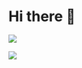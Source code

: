 # Hi there 🧃

<div>
  <a href="https://github.com/noahliechti">
  <img align="center" src="https://github-readme-stats.vercel.app/api?username=noahliechti&hide=stars&show_icons=true&count_private=true&theme=dark&hide_title=true" />
</a>
</div>
<br />
<div>
<a href="https://github.com/noahliechti">
  <img align="center" src="http://github-readme-streak-stats.herokuapp.com?user=noahliechti&theme=dark&date_format=j%20M%5B%20Y%5D&border=FFFFFF" />
</a>
</div>

<!--

[![Noah's GitHub stats](https://github-readme-stats.vercel.app/api?username=noahliechti&hide=stars&show_icons=true&count_private=true&theme=dark)](https://github.com/noahliechti)

[![Noah's GitHub Streak](http://github-readme-streak-stats.herokuapp.com?user=noahliechti&theme=dark&date_format=j%20M%5B%20Y%5D&border=FFFFFF)](https://github.com/noahliechti)
https://github.com/DenverCoder1/github-readme-streak-stats
http://github-readme-streak-stats.herokuapp.com/demo/
https://github.com/anuraghazra/github-readme-stats

- 🔭 I’m currently working on ...
- 🌱 I’m currently learning ...
- 👯 I’m looking to collaborate on ...
- 🤔 I’m looking for help with ...
- 💬 Ask me about ...
- 📫 How to reach me: ...
- 😄 Pronouns: ...
- ⚡ Fun fact: ...
-->
